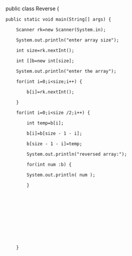 public class Reverse {

	public static void main(String[] args) {

		Scanner rk=new Scanner(System.in);

		System.out.println("enter array size");

		int size=rk.nextInt();

		int []b=new int[size];

		System.out.println("enter the array");

		for(int i=0;i<size;i++) {

			b[i]=rk.nextInt();

		}

		for(int i=0;i<size /2;i++) {

			int temp=b[i];

			b[i]=b[size - 1 - i];

			b[size - 1 - i]=temp;

			System.out.println("reversed array:");

			for(int num :b) {

			System.out.println( num );

			}

			

			

			

			

			

		}
